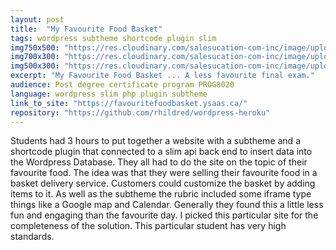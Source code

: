 ```yaml
---
layout: post
title:  "My Favourite Food Basket"
tags: wordpress subtheme shortcode plugin slim
img750x500: "https://res.cloudinary.com/salesucation-com-inc/image/upload/v1523146135/FavouriteFoodBaskets750x500_xraj9x.png"
img700x300: "https://res.cloudinary.com/salesucation-com-inc/image/upload/v1523146135/FavouriteFoodBaskets700x300_vv03r8.png"
img500x300: "https://res.cloudinary.com/salesucation-com-inc/image/upload/v1523146135/FavouriteFoodBaskets500x300_lb3vjv.png"
excerpt: "My Favourite Food Basket ... A less favourite final exam."
audience: Post degree certificate program PROG8020
language: wordpress slim php plugin subtheme
link_to_site: "https://favouritefoodbasket.ysaas.ca/"
repository: "https://github.com/rhildred/wordpress-heroku"
---
```


Students had 3 hours to put together a website with a subtheme and a shortcode plugin that connected to a slim api back end to insert data into the Wordpress Database. They all had to do the site on the topic of their favourite food. The idea was that they were selling their favourite food in a basket delivery service. Customers could customize the basket by adding items to it. As well as the subtheme the rubric included some iframe type things like a Google map and Calendar. Generally they found this a little less fun and engaging than the favourite day. I picked this particular site for the completeness of the solution. This particular student has very high standards. 
